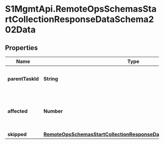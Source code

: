 # S1MgmtApi.RemoteOpsSchemasStartCollectionResponseDataSchema202Data

## Properties
Name | Type | Description | Notes
------------ | ------------- | ------------- | -------------
**parentTaskId** | **String** | The parent task ID of the started collection | [optional] 
**affected** | **Number** | Number of entities affected by the requested operation | [optional] 
**skipped** | [**RemoteOpsSchemasStartCollectionResponseDataSchema202DataSkipped**](RemoteOpsSchemasStartCollectionResponseDataSchema202DataSkipped.md) |  | [optional] 


